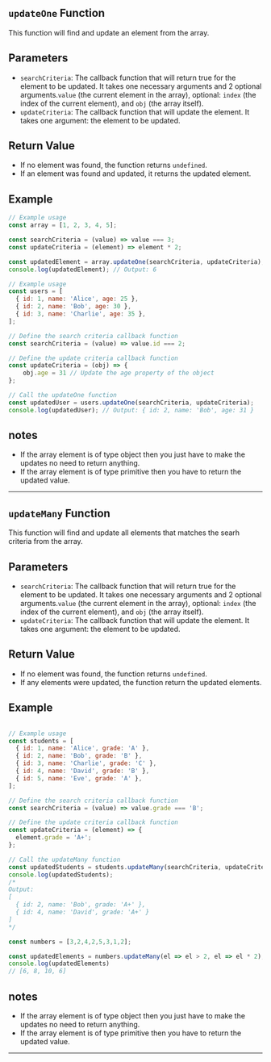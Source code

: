 ##  `updateOne` Function

This function will find and update an element from the array.

## Parameters

- `searchCriteria`: The callback function that will return true for the element to be updated. It takes one necessary arguments and 2 optional arguments.`value` (the current element in the array),  optional: `index` (the index of the current element), and `obj` (the array itself).
- `updateCriteria`: The callback function that will update the element. It takes one argument: the element to be updated.

## Return Value

- If no element was found, the function returns `undefined`.
- If an element was found and updated, it returns the updated element.

## Example

```javascript
// Example usage
const array = [1, 2, 3, 4, 5];

const searchCriteria = (value) => value === 3;
const updateCriteria = (element) => element * 2;

const updatedElement = array.updateOne(searchCriteria, updateCriteria);
console.log(updatedElement); // Output: 6
```

```javascript
// Example usage
const users = [
  { id: 1, name: 'Alice', age: 25 },
  { id: 2, name: 'Bob', age: 30 },
  { id: 3, name: 'Charlie', age: 35 },
];

// Define the search criteria callback function
const searchCriteria = (value) => value.id === 2;

// Define the update criteria callback function
const updateCriteria = (obj) => {
    obj.age = 31 // Update the age property of the object
};

// Call the updateOne function
const updatedUser = users.updateOne(searchCriteria, updateCriteria);
console.log(updatedUser); // Output: { id: 2, name: 'Bob', age: 31 }

```

## notes 
- If the array element is of type object then you just have to make the updates no need to return anything.
- If the array element is of type primitive then you have to return the updated value.


<hr>


##  `updateMany` Function

This function will find and update all elements that matches the searh criteria from the array.

## Parameters

- `searchCriteria`: The callback function that will return true for the element to be updated. It takes one necessary arguments and 2 optional arguments.`value` (the current element in the array),  optional: `index` (the index of the current element), and `obj` (the array itself).
- `updateCriteria`: The callback function that will update the element. It takes one argument: the element to be updated.

## Return Value

- If no element was found, the function returns `undefined`.
- If any elements were updated, the function return the updated elements.

## Example

```javascript

// Example usage
const students = [
  { id: 1, name: 'Alice', grade: 'A' },
  { id: 2, name: 'Bob', grade: 'B' },
  { id: 3, name: 'Charlie', grade: 'C' },
  { id: 4, name: 'David', grade: 'B' },
  { id: 5, name: 'Eve', grade: 'A' },
];

// Define the search criteria callback function
const searchCriteria = (value) => value.grade === 'B';

// Define the update criteria callback function
const updateCriteria = (element) => {
  element.grade = 'A+';
};

// Call the updateMany function
const updatedStudents = students.updateMany(searchCriteria, updateCriteria);
console.log(updatedStudents);
/*
Output:
[
  { id: 2, name: 'Bob', grade: 'A+' },
  { id: 4, name: 'David', grade: 'A+' }
]
*/

```

```javascript 
const numbers = [3,2,4,2,5,3,1,2];

const updatedElements = numbers.updateMany(el => el > 2, el => el * 2);
console.log(updatedElements)
// [6, 8, 10, 6]
```

## notes 
- If the array element is of type object then you just have to make the updates no need to return anything.
- If the array element is of type primitive then you have to return the updated value.


<hr>
